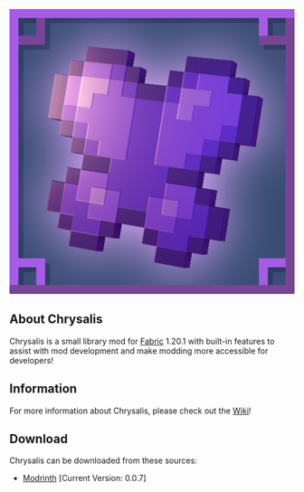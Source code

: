 ![github_icon](images/mod_icon.png)

## **About Chrysalis**

Chrysalis is a small library mod for [Fabric](https://fabricmc.net) 1.20.1 with built-in features to assist with mod development and make modding more accessible for developers!

## **Information**

For more information about Chrysalis, please check out the [Wiki](https://github.com/Sydokiddo/chrysalis/wiki)!

## **Download**

Chrysalis can be downloaded from these sources:

* [Modrinth](https://modrinth.com/mod/chrysalis) [Current Version: 0.0.7]
